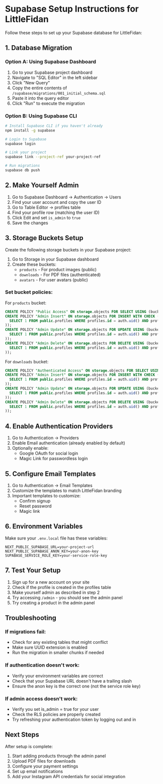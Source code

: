 # Supabase Setup Instructions for LittleFidan

Follow these steps to set up your Supabase database for LittleFidan:

## 1. Database Migration

### Option A: Using Supabase Dashboard
1. Go to your Supabase project dashboard
2. Navigate to "SQL Editor" in the left sidebar
3. Click "New Query"
4. Copy the entire contents of `/supabase/migrations/001_initial_schema.sql`
5. Paste it into the query editor
6. Click "Run" to execute the migration

### Option B: Using Supabase CLI
```bash
# Install Supabase CLI if you haven't already
npm install -g supabase

# Login to Supabase
supabase login

# Link your project
supabase link --project-ref your-project-ref

# Run migrations
supabase db push
```

## 2. Make Yourself Admin

1. Go to Supabase Dashboard → Authentication → Users
2. Find your user account and copy the user ID
3. Go to Table Editor → profiles table
4. Find your profile row (matching the user ID)
5. Click Edit and set `is_admin` to `true`
6. Save the changes

## 3. Storage Buckets Setup

Create the following storage buckets in your Supabase project:

1. Go to Storage in your Supabase dashboard
2. Create these buckets:
   - `products` - For product images (public)
   - `downloads` - For PDF files (authenticated)
   - `avatars` - For user avatars (public)

### Set bucket policies:

For `products` bucket:
```sql
CREATE POLICY "Public Access" ON storage.objects FOR SELECT USING (bucket_id = 'products');
CREATE POLICY "Admin Insert" ON storage.objects FOR INSERT WITH CHECK (bucket_id = 'products' AND EXISTS (
  SELECT 1 FROM public.profiles WHERE profiles.id = auth.uid() AND profiles.is_admin = true
));
CREATE POLICY "Admin Update" ON storage.objects FOR UPDATE USING (bucket_id = 'products' AND EXISTS (
  SELECT 1 FROM public.profiles WHERE profiles.id = auth.uid() AND profiles.is_admin = true
));
CREATE POLICY "Admin Delete" ON storage.objects FOR DELETE USING (bucket_id = 'products' AND EXISTS (
  SELECT 1 FROM public.profiles WHERE profiles.id = auth.uid() AND profiles.is_admin = true
));
```

For `downloads` bucket:
```sql
CREATE POLICY "Authenticated Access" ON storage.objects FOR SELECT USING (bucket_id = 'downloads' AND auth.role() = 'authenticated');
CREATE POLICY "Admin Insert" ON storage.objects FOR INSERT WITH CHECK (bucket_id = 'downloads' AND EXISTS (
  SELECT 1 FROM public.profiles WHERE profiles.id = auth.uid() AND profiles.is_admin = true
));
CREATE POLICY "Admin Update" ON storage.objects FOR UPDATE USING (bucket_id = 'downloads' AND EXISTS (
  SELECT 1 FROM public.profiles WHERE profiles.id = auth.uid() AND profiles.is_admin = true
));
CREATE POLICY "Admin Delete" ON storage.objects FOR DELETE USING (bucket_id = 'downloads' AND EXISTS (
  SELECT 1 FROM public.profiles WHERE profiles.id = auth.uid() AND profiles.is_admin = true
));
```

## 4. Enable Authentication Providers

1. Go to Authentication → Providers
2. Enable Email authentication (already enabled by default)
3. Optionally enable:
   - Google OAuth for social login
   - Magic Link for passwordless login

## 5. Configure Email Templates

1. Go to Authentication → Email Templates
2. Customize the templates to match LittleFidan branding
3. Important templates to customize:
   - Confirm signup
   - Reset password
   - Magic link

## 6. Environment Variables

Make sure your `.env.local` file has these variables:
```
NEXT_PUBLIC_SUPABASE_URL=your-project-url
NEXT_PUBLIC_SUPABASE_ANON_KEY=your-anon-key
SUPABASE_SERVICE_ROLE_KEY=your-service-role-key
```

## 7. Test Your Setup

1. Sign up for a new account on your site
2. Check if the profile is created in the profiles table
3. Make yourself admin as described in step 2
4. Try accessing `/admin` - you should see the admin panel
5. Try creating a product in the admin panel

## Troubleshooting

### If migrations fail:
- Check for any existing tables that might conflict
- Make sure UUID extension is enabled
- Run the migration in smaller chunks if needed

### If authentication doesn't work:
- Verify your environment variables are correct
- Check that your Supabase URL doesn't have a trailing slash
- Ensure the anon key is the correct one (not the service role key)

### If admin access doesn't work:
- Verify you set is_admin = true for your user
- Check the RLS policies are properly created
- Try refreshing your authentication token by logging out and in

## Next Steps

After setup is complete:
1. Start adding products through the admin panel
2. Upload PDF files for downloads
3. Configure your payment settings
4. Set up email notifications
5. Add your Instagram API credentials for social integration